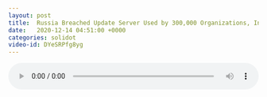 ```yaml
---
layout: post
title:  Russia Breached Update Server Used by 300,000 Organizations, Including the NSA
date:   2020-12-14 04:51:00 +0000
categories: solidot
video-id: DYeSRPfg8yg
---
```


<audio src="/assets/382a7766eb0734eddba0a3f02859f8f8.mp3" style="width: 100%;" controls></audio>

